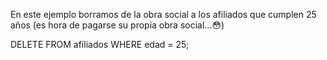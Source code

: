 En este ejemplo borramos de la obra social a los afiliados que cumplen 25 años (es hora de pagarse su propia obra social...:flushed:)

DELETE FROM afiliados WHERE edad = 25;